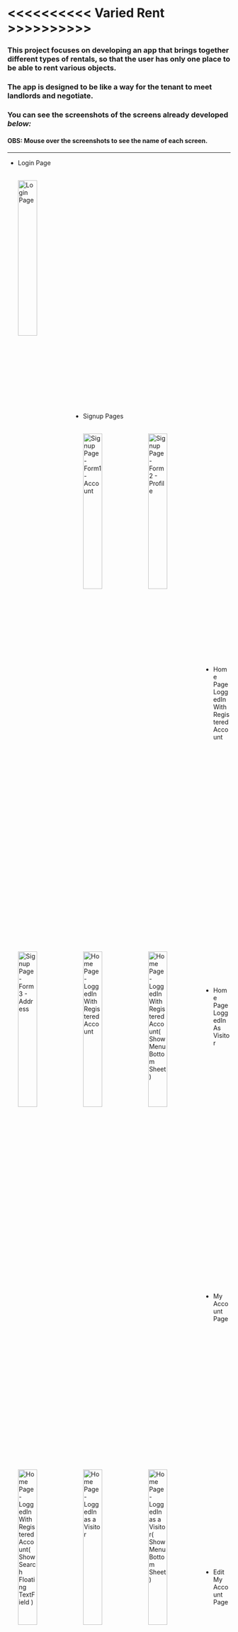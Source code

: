 # <<<<<<<<<< Varied Rent >>>>>>>>>>

### This project focuses on developing an app that brings together different types of rentals, so that the user has only one place to be able to rent various objects.

### The app is designed to be like a way for the tenant to meet landlords and negotiate.

### You can see the screenshots of the screens already developed _below:_

#### OBS: Mouse over the screenshots to see the name of each screen.

* * *

<ul>
<li>Login Page</li><br>
<p><img  src = "https://github.com/MarcosBorba/App_Varied_Rent/blob/master/screenShots/LoginPage.jpg"  align="left"  height="30%"  width="30%" title="Login Page">
<br><br><br><br><br><br><br><br><br><br><br><br><br><br><br>
<br><br><br><br><br><br><br><br><br><br><br><br><br><br><br>
</p>
<li>Signup Pages</li><br>
<p>
<img  src = "https://github.com/MarcosBorba/App_Varied_Rent/blob/master/screenShots/SignupPage(Form1-Account).jpg"  align="left"  height="30%"  width="30%" title="Signup Page - Form1 - Account">
<img  src = "https://github.com/MarcosBorba/App_Varied_Rent/blob/master/screenShots/SignupPage(Form2-Profile).jpg"  align="left"  height="30%"  width="30%" title="Signup Page - Form2 - Profile">
<img  src = "https://github.com/MarcosBorba/App_Varied_Rent/blob/master/screenShots/SignupPage(Form3-Address).jpg"  align="left"  height="30%"  width="30%" title="Signup Page - Form3 - Address">
<br><br><br><br><br><br><br><br><br><br><br><br><br><br><br>
<br><br><br><br><br><br><br><br><br><br><br><br><br><br><br>
</p>
<li>Home Page LoggedIn With Registered Account</li><br>
<p>
<img  src = "https://github.com/MarcosBorba/App_Varied_Rent/blob/master/screenShots/HomePage(LoggedInWithRegisteredAccount).jpg"  align="left"  height="30%"  width="30%" title="Home Page - LoggedIn With Registered Account">
<img  src = "https://github.com/MarcosBorba/App_Varied_Rent/blob/master/screenShots/HomePage(LoggedInWithRegisteredAccount)(ShowMenuBottomSheet).jpg"  align="left"  height="30%"  width="30%" title="Home Page - LoggedIn With Registered Account( Show Menu Bottom Sheet )">
<img  src = "https://github.com/MarcosBorba/App_Varied_Rent/blob/master/screenShots/HomePage(LoggedInWithRegisteredAccount)(ShowSearchFloatingTextField).jpg"  align="left"  height="30%"  width="30%" title="Home Page - LoggedIn With Registered Account( Show Search Floating TextField )">
<br><br><br><br><br><br><br><br><br><br><br><br><br><br><br>
<br><br><br><br><br><br><br><br><br><br><br><br><br><br><br>
</p>
<li>Home Page LoggedIn As Visitor</li><br>
<p>
<img  src = "https://github.com/MarcosBorba/App_Varied_Rent/blob/master/screenShots/HomePage(LoggedInAsAVisitor).jpg"  align="left"  height="30%"  width="30%" title="Home Page - LoggedIn as a Visitor">
<img  src = "https://github.com/MarcosBorba/App_Varied_Rent/blob/master/screenShots/HomePage(LoggedInAsAVisitor)(ShowMenuBottomSheet).jpg"  align="left"  height="30%"  width="30%" title="Home Page - LoggedIn as a Visitor( Show Menu Bottom Sheet )">
<br><br><br><br><br><br><br><br><br><br><br><br><br><br><br>
<br><br><br><br><br><br><br><br><br><br><br><br><br><br><br>
</p>
<li>My Account Page</li><br>
<p>
<img  src = "https://github.com/MarcosBorba/App_Varied_Rent/blob/master/screenShots/MyAccountPage.jpg"  align="left"  height="30%"  width="30%" title="My Account Page">
<img  src = "https://github.com/MarcosBorba/App_Varied_Rent/blob/master/screenShots/MyAccountPage(ShowMenuBottomSheet).jpg"  align="left"  height="30%"  width="30%" title="My Account Page( Show Menu Bottom Sheet )">
<br><br><br><br><br><br><br><br><br><br><br><br><br><br><br>
<br><br><br><br><br><br><br><br><br><br><br><br><br><br><br>
</p>
<li>Edit My Account Page</li><br>
<p>
<img  src = "https://github.com/MarcosBorba/App_Varied_Rent/blob/master/screenShots/EditMyAccountPage.jpg"  align="left"  height="30%"  width="30%" title="Edit My Account Page">
<br><br><br><br><br><br><br><br><br><br><br><br><br><br><br>
<br><br><br><br><br><br><br><br><br><br><br><br><br><br><br>
</p>
<li>Option Edit Email or Password Page</li><br>
<p>
<img  src = "https://github.com/MarcosBorba/App_Varied_Rent/blob/master/screenShots/OptionEditEmailOrPasswordPage.jpg"  align="left"  height="30%"  width="30%" title="Option Edit Email or Password Page">
<br><br><br><br><br><br><br><br><br><br><br><br><br><br><br>
<br><br><br><br><br><br><br><br><br><br><br><br><br><br><br>
</p>
<li>Edit Email Page</li><br>
<p>
<img  src = "https://github.com/MarcosBorba/App_Varied_Rent/blob/master/screenShots/EditEmailPage(ConfirmUser).jpg"  align="left"  height="30%"  width="30%" title="Edit Email Page - Confirm User">
<img  src = "https://github.com/MarcosBorba/App_Varied_Rent/blob/master/screenShots/EditEmailPage(ConfirmEditEmail).jpg"  align="left"  height="30%"  width="30%" title="Edit Email Page - Confirm Edit Email">
<br><br><br><br><br><br><br><br><br><br><br><br><br><br><br>
<br><br><br><br><br><br><br><br><br><br><br><br><br><br><br>
</p>
<li>Edit Password Page</li><br>
<p>
<img  src = "https://github.com/MarcosBorba/App_Varied_Rent/blob/master/screenShots/EditPasswordPage(ConfirmUser).jpg"  align="left"  height="30%"  width="30%" title="Edit Password Page - Confirm User">
<img  src = "https://github.com/MarcosBorba/App_Varied_Rent/blob/master/screenShots/EditPasswordPage(ConfirmEditPassword).jpg"  align="left"  height="30%"  width="30%" title="Edit Password Page - Confirm Edit Password">
<br><br><br><br><br><br><br><br><br><br><br><br><br><br><br>
<br><br><br><br><br><br><br><br><br><br><br><br><br><br><br>
</p>
<li>Edit Profile Page</li><br>
<p>
<img  src = "https://github.com/MarcosBorba/App_Varied_Rent/blob/master/screenShots/EditProfilePage.jpg"  align="left"  height="30%"  width="30%" title="Edit Profile Page">
<br><br><br><br><br><br><br><br><br><br><br><br><br><br><br>
<br><br><br><br><br><br><br><br><br><br><br><br><br><br><br>
</p>
<li>Edit Address Page</li><br>
<p>
<img  src = "https://github.com/MarcosBorba/App_Varied_Rent/blob/master/screenShots/EditAddressPage.jpg"  align="left"  height="30%"  width="30%" title="Edit Address Page">
<br><br><br><br><br><br><br><br><br><br><br><br><br><br><br>
<br><br><br><br><br><br><br><br><br><br><br><br><br><br><br>
</p>
</ul>